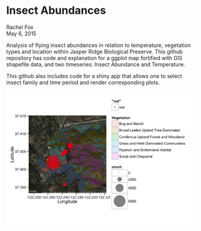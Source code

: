 # Insect Abundances
Rachel Fox  
May 6, 2015  


Analysis of flying insect abundances in relation to temperature, vegetation types and location within Jasper Ridge Biological Preserve. This github repository has code and explanation for a ggplot map fortified with GIS shapefile data, and two timeseries: Insect Abundance and Temperature.

This github also includes code for a shiny app that allows one to select insect family and time period and render corresponding plots.


![](README_files/figure-html/unnamed-chunk-1-1.png) 
